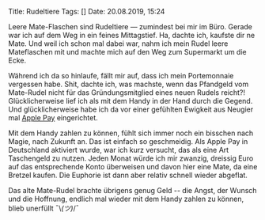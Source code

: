 Title: Rudeltiere
Tags: []
Date: 20.08.2019, 15:24

Leere Mate-Flaschen sind Rudeltiere — zumindest bei mir im Büro. Gerade war ich auf dem Weg in ein feines Mittagstief. Ha, dachte ich, kaufste dir ne Mate. Und weil ich schon mal dabei war, nahm ich mein Rudel leere Mateflaschen mit und machte mich auf den Weg zum Supermarkt um die Ecke.

Während ich da so hinlaufe, fällt mir auf, dass ich mein Portemonnaie vergessen habe. Shit, dachte ich, was machste, wenn das Pfandgeld vom Mate-Rudel nicht für das Gründungsmitglied eines neuen Rudels reicht?! Glücklicherweise lief ich als mit dem Handy in der Hand durch die Gegend. Und glücklicherweise habe ich da vor einer gefühlten Ewigkeit aus Neugier mal [Apple Pay](https://www.unmus.de/apple-pay-im-detail-faq/) eingerichtet.

Mit dem Handy zahlen zu können, fühlt sich immer noch ein bisschen nach Magie, nach Zukunft an. Das ist einfach so geschmeidig. Als Apple Pay in Deutschland aktiviert wurde, war ich kurz versucht, das als eine Art Taschengeld zu nutzen. Jeden Monat würde ich mir zwanzig, dreissig Euro auf das entsprechende Konto überweisen und davon hier eine Mate, da eine Bretzel kaufen. Die Euphorie ist dann aber relativ schnell wieder abgeflat.

Das alte Mate-Rudel brachte übrigens genug Geld -- die Angst, der Wunsch und die Hoffnung, endlich mal wieder mit dem Handy zahlen zu können, blieb unerfüllt ¯\\_(ツ)_/¯